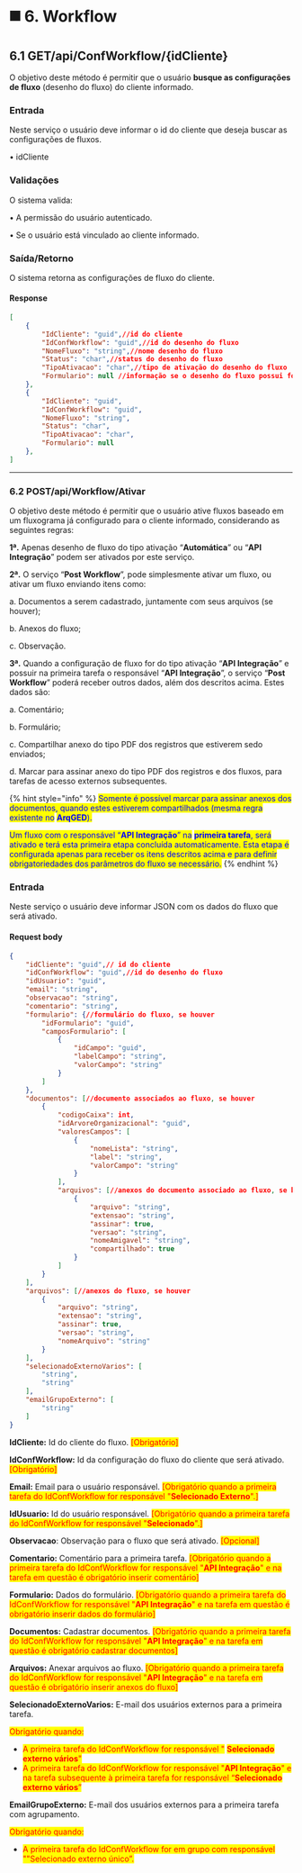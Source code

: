 # ◼️ 6. Workflow

## 6.1 GET/api/ConfWorkflow/{idCliente}

O objetivo deste método é permitir que o usuário **busque as configurações de fluxo** (desenho do fluxo) do cliente informado.

### Entrada

Neste serviço o usuário deve informar o id do cliente que deseja buscar as configurações de fluxos.

• idCliente

### &#x20;Validações

&#x20;O sistema valida:

• A permissão do usuário autenticado.

• Se o usuário está vinculado ao cliente informado.

### Saída/Retorno

&#x20;O sistema retorna as configurações de fluxo do cliente.

#### Response

```json
[
    {
        "IdCliente": "guid",//id do cliente
        "IdConfWorkflow": "guid",//id do desenho do fluxo
        "NomeFluxo": "string",//nome desenho do fluxo
        "Status": "char",//status do desenho do fluxo
        "TipoAtivacao": "char",//tipo de ativação do desenho do fluxo
        "Formulario": null //informação se o desenho do fluxo possui formulário
    },
    {
        "IdCliente": "guid",
        "IdConfWorkflow": "guid",
        "NomeFluxo": "string",
        "Status": "char",
        "TipoAtivacao": "char",
        "Formulario": null
    },
]
```

***

### 6.2 POST/api/Workflow/Ativar

O objetivo deste método é permitir que o usuário ative fluxos baseado em um fluxograma já configurado para o cliente informado, considerando as seguintes regras:

**1ª.** Apenas desenho de fluxo do tipo ativação “**Automática**” ou “**API Integração**” podem ser ativados por este serviço.

**2ª.** O serviço “**Post Workflow**”, pode simplesmente ativar um fluxo, ou ativar um fluxo enviando itens como:

a. Documentos a serem cadastrado, juntamente com seus arquivos (se houver);

b. Anexos do fluxo;

c. Observação.

&#x20;**3ª.** Quando a configuração de fluxo for do tipo ativação “**API Integração**” e possuir na primeira tarefa o responsável “**API Integração**”, o serviço “**Post Workflow**” poderá receber outros dados, além dos descritos acima. Estes dados são:

a. Comentário;

b. Formulário;

c. Compartilhar anexo do tipo PDF dos registros que estiverem sedo enviados;

d. Marcar para assinar anexo do tipo PDF dos registros e dos fluxos, para tarefas de acesso externos subsequentes.

{% hint style="info" %}
<mark style="color:blue;">Somente é possível marcar para assinar anexos dos documentos, quando estes estiverem compartilhados (mesma regra existente no</mark> <mark style="color:blue;"></mark><mark style="color:blue;">**ArqGED**</mark><mark style="color:blue;">).</mark>

<mark style="color:blue;">Um fluxo com o responsável “</mark><mark style="color:blue;">**API Integração**</mark><mark style="color:blue;">” na</mark> <mark style="color:blue;"></mark><mark style="color:blue;">**primeira tarefa**</mark><mark style="color:blue;">, será ativado e terá esta primeira etapa concluída automaticamente. Esta etapa é configurada apenas para receber os itens descritos acima e para definir obrigatoriedades dos parâmetros do fluxo se necessário.</mark>
{% endhint %}

### Entrada

Neste serviço o usuário deve informar JSON com os dados do fluxo que será ativado.

#### Request body

```json
{
    "idCliente": "guid",// id do cliente
    "idConfWorkflow": "guid",//id do desenho do fluxo
    "idUsuario": "guid",
    "email": "string",
    "observacao": "string",
    "comentario": "string",
    "formulario": {//formulário do fluxo, se houver
        "idFormulario": "guid",
        "camposFormulario": [
            {
                "idCampo": "guid",
                "labelCampo": "string",
                "valorCampo": "string"
            }
        ]
    },
    "documentos": [//documento associados ao fluxo, se houver
        {
            "codigoCaixa": int,
            "idArvoreOrganizacional": "guid",
            "valoresCampos": [
                {
                    "nomeLista": "string",
                    "label": "string",
                    "valorCampo": "string"
                }
            ],
            "arquivos": [//anexos do documento associado ao fluxo, se houver
                {
                    "arquivo": "string",
                    "extensao": "string",
                    "assinar": true,
                    "versao": "string",
                    "nomeAmigavel": "string",
                    "compartilhado": true
                }
            ]
        }
    ],
    "arquivos": [//anexos do fluxo, se houver
        {
            "arquivo": "string",
            "extensao": "string",
            "assinar": true,
            "versao": "string",
            "nomeArquivo": "string"
        }
    ],
    "selecionadoExternoVarios": [
        "string",
        "string"
    ],
    "emailGrupoExterno": [
        "string"
    ]
}
```

**IdCliente:** Id do cliente do fluxo. <mark style="color:red;">\[Obrigatório]</mark>

**IdConfWorkflow:**  Id da configuração do fluxo do cliente que será ativado. <mark style="color:red;">\[Obrigatório]</mark>

**Email:** Email para o usuário responsável. <mark style="color:red;">\[Obrigatório quando a primeira tarefa do IdConfWorkflow for responsável "</mark><mark style="color:red;">**Selecionado Externo**</mark><mark style="color:red;">".]</mark>

**IdUsuario:** Id do usuário responsável. <mark style="color:red;">\[Obrigatório quando a primeira tarefa do IdConfWorkflow for responsável "</mark><mark style="color:red;">**Selecionado**</mark><mark style="color:red;">".]</mark>

**Observacao**: Observação para o fluxo que será ativado. <mark style="color:red;">\[Opcional]</mark>

**Comentario:** Comentário para a primeira tarefa. <mark style="color:red;">\[Obrigatório quando a primeira tarefa do IdConfWorkflow for responsável "</mark><mark style="color:red;">**API Integração**</mark><mark style="color:red;">" e na tarefa em questão é obrigatório inserir comentário]</mark>

**Formulario:** Dados do formulário. <mark style="color:red;">\[Obrigatório quando a primeira tarefa do IdConfWorkflow for responsável "</mark><mark style="color:red;">**API Integração**</mark><mark style="color:red;">" e na tarefa em questão é obrigatório inserir dados do formulário]</mark>

**Documentos:** Cadastrar documentos. <mark style="color:red;">\[Obrigatório quando a primeira tarefa do IdConfWorkflow for responsável "</mark><mark style="color:red;">**API Integração**</mark><mark style="color:red;">" e na tarefa em questão é obrigatório cadastrar documentos]</mark>

**Arquivos:** Anexar arquivos ao fluxo. <mark style="color:red;">\[Obrigatório quando a primeira tarefa do IdConfWorkflow for responsável "</mark><mark style="color:red;">**API Integração**</mark><mark style="color:red;">" e na tarefa em questão é obrigatório inserir anexos do fluxo]</mark>

**SelecionadoExternoVarios:** E-mail dos usuários externos para a primeira tarefa.

<mark style="color:red;">Obrigatório quando:</mark>

* <mark style="color:red;">A primeira tarefa do IdConfWorkflow for responsável "</mark> <mark style="color:red;"></mark><mark style="color:red;">**Selecionado externo vários**</mark><mark style="color:red;">"</mark>
* <mark style="color:red;">A primeira tarefa do IdConfWorkflow for responsável "</mark><mark style="color:red;">**API Integração**</mark><mark style="color:red;">" e na tarefa subsequente à primeira tarefa for responsável “</mark><mark style="color:red;">**Selecionado externo vários**</mark><mark style="color:red;">”</mark>

&#x20;**EmailGrupoExterno:** E-mail dos usuários externos para a primeira tarefa com agrupamento.

<mark style="color:red;">Obrigatório quando:</mark>

* <mark style="color:red;">A primeira tarefa do IdConfWorkflow for em grupo com responsável ""Selecionado externo único”.</mark>

